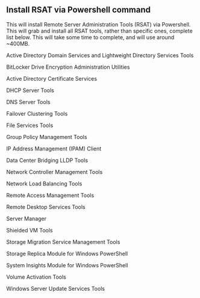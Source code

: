 ## Install RSAT via Powershell command
This will install Remote Server Administration Tools (RSAT) via Powershell.  This will grab and install all RSAT tools, rather than specific ones, complete list below.  This will take some time to complete, and will use around ~400MB.

Active Directory Domain Services and Lightweight Directory Services Tools

BitLocker Drive Encryption Administration Utilities

Active Directory Certificate Services

DHCP Server Tools

DNS Server Tools

Failover Clustering Tools

File Services Tools

Group Policy Management Tools

IP Address Management (IPAM) Client

Data Center Bridging LLDP Tools

Network Controller Management Tools

Network Load Balancing Tools

Remote Access Management Tools

Remote Desktop Services Tools


Server Manager

Shielded VM Tools

Storage Migration Service Management Tools

Storage Replica Module for Windows PowerShell

System Insights Module for Windows PowerShell

Volume Activation Tools

Windows Server Update Services Tools
